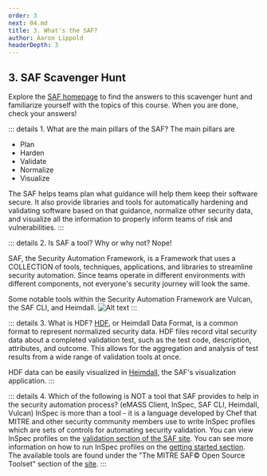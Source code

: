 ```yaml
---
order: 3
next: 04.md
title: 3. What's the SAF?
author: Aaron Lippold
headerDepth: 3
---
```


## 3. SAF Scavenger Hunt
Explore the [SAF homepage](https://saf.mitre.org/) to find the answers to this scavenger hunt and familiarize yourself with the topics of this course. When you are done, check your answers!

::: details 1. What are the main pillars of the SAF?
The main pillars are 
- Plan
- Harden
- Validate
- Normalize
- Visualize

The SAF helps teams plan what guidance will help them keep their software secure. It also provide libraries and tools for automatically hardening and validating software based on that guidance, normalize other security data, and visualize all the information to properly inform teams of risk and vulnerabilities. 
:::

::: details 2. Is SAF a tool? Why or why not?
Nope! 

SAF, the Security Automation Framework, is a Framework that uses a COLLECTION of tools, techniques, applications, and libraries to streamline security automation. Since teams operate in different environments with different components, not everyone's security journey will look the same.


Some notable tools within the Security Automation Framework are Vulcan, the SAF CLI, and Heimdall.
![Alt text](../../assets/img/SAF_Capabilities_SAF_Tools.png)
:::

::: details 3. What is HDF?
[HDF](https://saf.mitre.org/#/normalize), or Heimdall Data Format, is a common format to represent normalized security data. HDF files record vital security data about a completed validation test, such as the test code, description, attributes, and outcome. This allows for the aggregation and analysis of test results from a wide range of validation tools at once.

HDF data can be easily visualized in [Heimdall](https://heimdall-lite.mitre.org/), the SAF's visualization application.
:::

::: details 4. Which of the following is NOT a tool that SAF provides to help in the security automation process? (eMASS Client, InSpec, SAF CLI, Heimdall, Vulcan)
InSpec is more than a tool - it is a language developed by Chef that MITRE and other security community members use to write InSpec profiles which are sets of controls for automating security validation. You can view InSpec profiles on the [validation section of the SAF site](https://saf.mitre.org/#/validate). You can see more information on how to run InSpec profiles on the [getting started section](https://saf.mitre.org/#/getstarted). The available tools are found under the "The MITRE SAF© Open Source Toolset" section of the [site](https://saf.mitre.org/).
:::

<!-- ### 2.1. Identifying your stack and checking for a profile using the saf site

![Alt text](../../assets/img/SAF_Validate.png)

### 2.2. Reviewing README for a profile and understanding how to use them

![Alt text](../../assets/img/Github_nginx.png)

### 2.3. Understand the most appropriate way of running InSpec

![Alt text](../../assets/img/runner.png)

### 2.4. Learning how to run InSpec

![Alt text](../../assets/img/InSpec_Multiple_Controls.png)

### 2.5. Tooling and Reporting

![Alt text](../../assets/img/Heimdall_Results.png) -->
